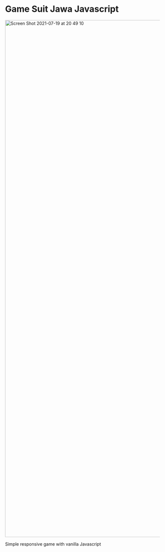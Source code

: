 # Game Suit Jawa Javascript

<img width="1680" alt="Screen Shot 2021-07-19 at 20 49 10" src="https://user-images.githubusercontent.com/74446624/126170414-4f18b0e5-017d-4f49-9ff2-34b152f5c9c0.png">


Simple responsive game with vanilla Javascript


